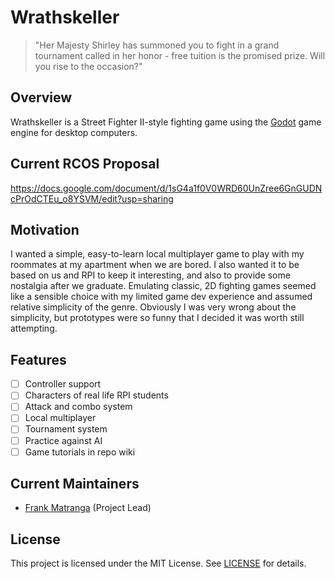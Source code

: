 # Wrathskeller
> "Her Majesty Shirley has summoned you to fight in a grand tournament called in her honor - free tuition is the promised prize. Will you rise to the occasion?"

## Overview
Wrathskeller is a Street Fighter II-style fighting game using the [Godot](https://godotengine.org/) game engine for desktop computers.

## Current RCOS Proposal

https://docs.google.com/document/d/1sG4a1f0V0WRD60UnZree6GnGUDNcPrOdCTEu_o8YSVM/edit?usp=sharing

## Motivation

I wanted a simple, easy-to-learn local multiplayer game to play with my roommates at my apartment when we are bored. I also wanted it to be based on us and RPI to keep it interesting, and also to provide some nostalgia after we graduate. Emulating classic, 2D fighting games seemed like a sensible choice with my limited game dev experience and assumed relative simplicity of the genre. Obviously I was very wrong about the simplicity, but prototypes were so funny that I decided it was worth still attempting.

## Features
- [ ] Controller support
- [ ] Characters of real life RPI students
- [ ] Attack and combo system
- [ ] Local multiplayer
- [ ] Tournament system
- [ ] Practice against AI
- [ ] Game tutorials in repo wiki

## Current Maintainers
- [Frank Matranga](https://github.com/Apexal) (Project Lead)

## License

This project is licensed under the MIT License. See [LICENSE](LICENSE) for details.
